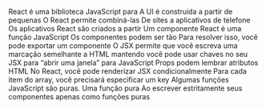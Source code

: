 React é uma biblioteca JavaScript para
                                          A UI é construída a partir de pequenas 
                                      O React permite combiná-las 
                                  De sites a aplicativos de telefone
Os aplicativos React são criados a partir 
                                    Um componente React é uma função JavaScript 
                                  Os componentes podem ser tão
    Para resolver isso, você pode exportar um componente 
O JSX permite que você escreva uma marcação semelhante a HTML 
          mantendo 
        você pode usar chaves no seu JSX para “abrir uma janela” para JavaScript
                                          Props podem lembrar atributos HTML
    No React, você pode renderizar JSX condicionalmente 
Para cada item do array, você precisará especificar um key
Algumas funções JavaScript são puras. Uma função pura
Ao escrever estritamente seus componentes apenas como funções puras

